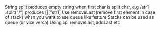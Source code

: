String split produces empty string when first char is split char, e.g /str1 .split("/") produces []["str1]
Use removeLast (remove first element in case of stack) when you want to use queue like feature
    Stacks can be used as queue (or vice versa) Using api removeLast, addLast etc
    